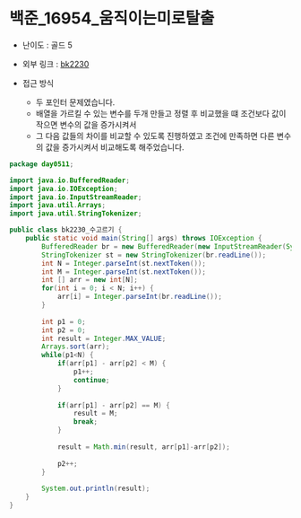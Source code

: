 백준_16954_움직이는미로탈출
=============
* 난이도 : 골드 5
* 외부 링크 : [bk2230](https://www.acmicpc.net/problem/2230)

* 접근 방식
	+ 두 포인터 문제였습니다.
	+ 배열을 가르킬 수 있는 변수를 두개 만들고  정렬 후 비교했을 떄 조건보다 값이 작으면 변수의 값을 증가시켜서
	+ 그 다음 값들의 차이를 비교할 수 있도록 진행하였고 조건에 만족하면 다른 변수의 값을 증가시켜서 비교해도록 해주었습니다.
```java
package day0511;

import java.io.BufferedReader;
import java.io.IOException;
import java.io.InputStreamReader;
import java.util.Arrays;
import java.util.StringTokenizer;

public class bk2230_수고르기 {
	public static void main(String[] args) throws IOException {
		BufferedReader br = new BufferedReader(new InputStreamReader(System.in));
		StringTokenizer st = new StringTokenizer(br.readLine());
		int N = Integer.parseInt(st.nextToken());
		int M = Integer.parseInt(st.nextToken());
		int [] arr = new int[N];
		for(int i = 0; i < N; i++) {
			arr[i] = Integer.parseInt(br.readLine());
		}
		
		int p1 = 0;
		int p2 = 0;
		int result = Integer.MAX_VALUE;
		Arrays.sort(arr);
		while(p1<N) {
			if(arr[p1] - arr[p2] < M) {
				p1++;
				continue;
			}
			
			if(arr[p1] - arr[p2] == M) {
				result = M;
				break;
			}
			
			result = Math.min(result, arr[p1]-arr[p2]);
			
			p2++;
		}
		
		System.out.println(result);
	}
}
